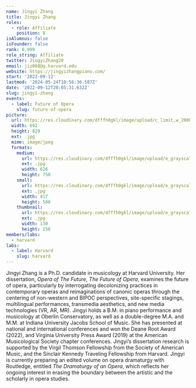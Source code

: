 ```yaml
---
name: Jingyi Zhang
title: Jingyi Zhang
roles:
  - role: Affiliate
    position: 8
isAlumnus: false
isFounder: false
rank: 8.999
role_string: Affiliate
twitter: JingyiZhang20
email: jiz068@g.harvard.edu
website: https://jingyizhangpiano.com/
start: '2022-09-12'
lastmod: '2024-05-24T10:56:36.587Z'
date: '2022-09-12T20:05:31.632Z'
slug: jingyi-zhang
events:
  - label: Future of Opera
    slug: future-of-opera
picture:
  url: https://res.cloudinary.com/dfffh0gkl/image/upload/c_limit,w_2000,h_2000/e_grayscale/v1663005859/Jingyi_Zhang_792ce2a8ca.jpg
  width: 692
  height: 829
  ext: .jpg
  mime: image/jpeg
  formats:
    medium:
      url: https://res.cloudinary.com/dfffh0gkl/image/upload/e_grayscale/v1663005860/medium_Jingyi_Zhang_792ce2a8ca.jpg
      ext: .jpg
      width: 626
      height: 750
    small:
      url: https://res.cloudinary.com/dfffh0gkl/image/upload/e_grayscale/v1663005860/small_Jingyi_Zhang_792ce2a8ca.jpg
      ext: .jpg
      width: 417
      height: 500
    thumbnail:
      url: https://res.cloudinary.com/dfffh0gkl/image/upload/e_grayscale/v1663005859/thumbnail_Jingyi_Zhang_792ce2a8ca.jpg
      ext: .jpg
      width: 130
      height: 156
members/labs:
  - harvard
labs:
  - label: Harvard
    slug: harvard
---
```

Jingyi Zhang is a Ph.D. candidate in musicology at Harvard University. Her dissertation, *Opera of The Future, The Future of Opera*, examines the future of opera, particularly by interrogating decolonizing practices in contemporary operas and reimaginations of canonic operas through the centering of non-western and BIPOC perspectives, site-specific stagings, multilingual performances, transmedia aesthetics, and new media technologies (VR, AR, MR). Jingyi holds a B.M. in piano performance and musicology at Oberlin Conservatory, as well as a double-degree M.A. and M.M. at Indiana University Jacobs School of Music. She has presented at national and international conferences and won the Deane Root Award (2022), and Virginia University Press Award (2019) at the American Musicological Society chapter conferences. Jingyi’s dissertation research is supported by the Virgil Thomson Fellowship from the Society of American Music, and the Sinclair Kennedy Traveling Fellowship from Harvard. Jingyi is currently preparing an edited volume on opera dramaturgy with Routledge, entitled *The Dramaturgy of an Opera*, which reflects her ongoing interest in erasing the boundary between the artistic and the scholarly in opera studies.